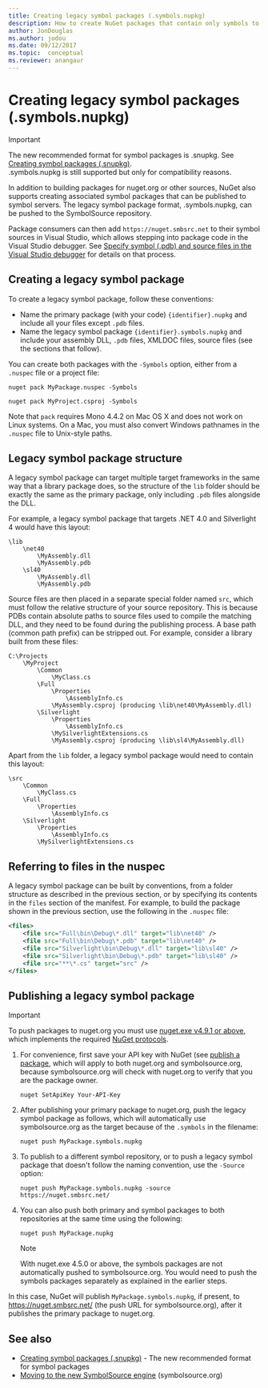 ```yaml
---
title: Creating legacy symbol packages (.symbols.nupkg)
description: How to create NuGet packages that contain only symbols to support debugging of other NuGet packages in Visual Studio.
author: JonDouglas
ms.author: jodou
ms.date: 09/12/2017
ms.topic:  conceptual
ms.reviewer: anangaur
---
```


# Creating legacy symbol packages (.symbols.nupkg)

> [!Important]
> The new recommended format for symbol packages is .snupkg. See [Creating symbol packages (.snupkg)](Symbol-Packages-snupkg.md). </br>
> .symbols.nupkg is still supported but only for compatibility reasons.

In addition to building packages for nuget.org or other sources, NuGet also supports creating associated symbol packages that can be published to symbol servers. The legacy symbol package format, .symbols.nupkg, can be pushed to the SymbolSource repository.

Package consumers can then add `https://nuget.smbsrc.net` to their symbol sources in Visual Studio, which allows stepping into package code in the Visual Studio debugger. See [Specify symbol (.pdb) and source files in the Visual Studio debugger](/visualstudio/debugger/specify-symbol-dot-pdb-and-source-files-in-the-visual-studio-debugger) for details on that process.

## Creating a legacy symbol package

To create a legacy symbol package, follow these conventions:

- Name the primary package (with your code) `{identifier}.nupkg` and include all your files except `.pdb` files.
- Name the legacy symbol package `{identifier}.symbols.nupkg` and include your assembly DLL, `.pdb` files, XMLDOC files, source files (see the sections that follow).

You can create both packages with the `-Symbols` option, either from a `.nuspec` file or a project file:

```cli
nuget pack MyPackage.nuspec -Symbols

nuget pack MyProject.csproj -Symbols
```

Note that `pack` requires Mono 4.4.2 on Mac OS X and does not work on Linux systems. On a Mac, you must also convert Windows pathnames in the `.nuspec` file to Unix-style paths.

## Legacy symbol package structure

A legacy symbol package can target multiple target frameworks in the same way that a library package does, so the structure of the `lib` folder should be exactly the same as the primary package, only including `.pdb` files alongside the DLL.

For example, a legacy symbol package that targets .NET 4.0 and Silverlight 4 would have this layout:

```
\lib
    \net40
        \MyAssembly.dll
        \MyAssembly.pdb
    \sl40
        \MyAssembly.dll
        \MyAssembly.pdb
```

Source files are then placed in a separate special folder named `src`, which must follow the relative structure of your source repository. This is because PDBs contain absolute paths to source files used to compile the matching DLL, and they need to be found during the publishing process. A base path (common path prefix) can be stripped out. For example, consider a library built from these files:

```
C:\Projects
    \MyProject
        \Common
            \MyClass.cs
        \Full
            \Properties
                \AssemblyInfo.cs
            \MyAssembly.csproj (producing \lib\net40\MyAssembly.dll)
        \Silverlight
            \Properties
                \AssemblyInfo.cs
            \MySilverlightExtensions.cs
            \MyAssembly.csproj (producing \lib\sl4\MyAssembly.dll)
```

Apart from the `lib` folder, a legacy symbol package would need to contain this layout:

```
\src
    \Common
        \MyClass.cs
    \Full
        \Properties
            \AssemblyInfo.cs
    \Silverlight
        \Properties
            \AssemblyInfo.cs
        \MySilverlightExtensions.cs
```

## Referring to files in the nuspec

A legacy symbol package can be built by conventions, from a folder structure as described in the previous section, or by specifying its contents in the `files` section of the manifest. For example, to build the package shown in the previous section, use the following in the `.nuspec` file:

```xml
<files>
    <file src="Full\bin\Debug\*.dll" target="lib\net40" />
    <file src="Full\bin\Debug\*.pdb" target="lib\net40" />
    <file src="Silverlight\bin\Debug\*.dll" target="lib\sl40" />
    <file src="Silverlight\bin\Debug\*.pdb" target="lib\sl40" />
    <file src="**\*.cs" target="src" />
</files>
```

## Publishing a legacy symbol package

> [!Important]
> To push packages to nuget.org you must use [nuget.exe v4.9.1 or above](https://www.nuget.org/downloads), which implements the required [NuGet protocols](../api/nuget-protocols.md).

1. For convenience, first save your API key with NuGet (see [publish a package](../nuget-org/publish-a-package.md), which will apply to both nuget.org and symbolsource.org, because symbolsource.org will check with nuget.org to verify that you are the package owner.

    ```cli
    nuget SetApiKey Your-API-Key
    ```

2. After publishing your primary package to nuget.org, push the legacy symbol package as follows, which will automatically use symbolsource.org as the target because of the `.symbols` in the filename:

    ```cli
    nuget push MyPackage.symbols.nupkg
    ```

3. To publish to a different symbol repository, or to push a legacy symbol package that doesn't follow the naming convention, use the `-Source` option:

    ```cli
    nuget push MyPackage.symbols.nupkg -source https://nuget.smbsrc.net/
    ```

4. You can also push both primary and symbol packages to both repositories at the same time using the following:

    ```cli
    nuget push MyPackage.nupkg
    ```

   > [!Note]
   > With nuget.exe 4.5.0 or above, the symbols packages are not automatically pushed to symbolsource.org. You would need to push the symbols packages separately as explained in the earlier steps.
   
In this case, NuGet will publish `MyPackage.symbols.nupkg`, if present, to https://nuget.smbsrc.net/ (the push URL for symbolsource.org), after it publishes the primary package to nuget.org.

## See also

* [Creating symbol packages (.snupkg)](Symbol-Packages-snupkg.md) - The new recommended format for symbol packages
* [Moving to the new SymbolSource engine](https://tripleemcoder.com/2015/10/04/moving-to-the-new-symbolsource-engine/) (symbolsource.org)
